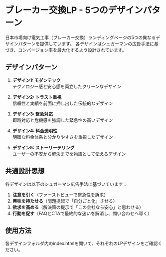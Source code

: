 # ブレーカー交換LP - 5つのデザインパターン

日本市場向け電気工事（ブレーカー交換）ランディングページの5つの異なるデザインパターンを提供しています。
各デザインはシュガーマンの広告手法に基づき、コンバージョン率を最大化するよう設計されています。

## デザインパターン

1. **デザイン1: モダンテック**  
   テクノロジー感と安心感を両立したクリーンなデザイン

2. **デザイン2: トラスト重視**  
   信頼性と実績を前面に押し出した伝統的なデザイン

3. **デザイン3: 緊急対応**  
   即時対応と危機感を強調した緊急性の高いデザイン

4. **デザイン4: 料金透明性**  
   明確な料金体系と分かりやすさを重視したデザイン

5. **デザイン5: ストーリーテリング**  
   ユーザーの不安から解決までを物語として伝えるデザイン

## 共通設計思想

各デザインは以下のシュガーマン広告手法に基づいています：

1. **注意を引く**（ファーストビューで緊急性を訴求）
2. **興味を持たせる**（問題提起で「自分ごと化」させる）
3. **欲求を高める**（解決策の提示で「この会社なら安心」と思わせる）
4. **行動を促す**（FAQとCTAで最終的な迷いを解消し、問い合わせへ導く）

## 使用方法

各デザインフォルダ内のindex.htmlを開いて、それぞれのLPデザインをご確認ください。
